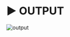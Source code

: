 # :arrow_forward: OUTPUT 
![output](https://user-images.githubusercontent.com/41688158/168968480-f66fe821-b087-40a1-8c37-ccffe8158ab7.PNG)
